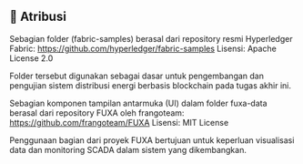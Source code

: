 ## 🔗 Atribusi

Sebagian folder (fabric-samples) berasal dari repository resmi Hyperledger Fabric:
https://github.com/hyperledger/fabric-samples
Lisensi: Apache License 2.0

Folder tersebut digunakan sebagai dasar untuk pengembangan dan pengujian sistem distribusi energi berbasis blockchain pada tugas akhir ini.

Sebagian komponen tampilan antarmuka (UI) dalam folder fuxa-data berasal dari repository FUXA oleh frangoteam:
https://github.com/frangoteam/FUXA
Lisensi: MIT License

Penggunaan bagian dari proyek FUXA bertujuan untuk keperluan visualisasi data dan monitoring SCADA dalam sistem yang dikembangkan.
